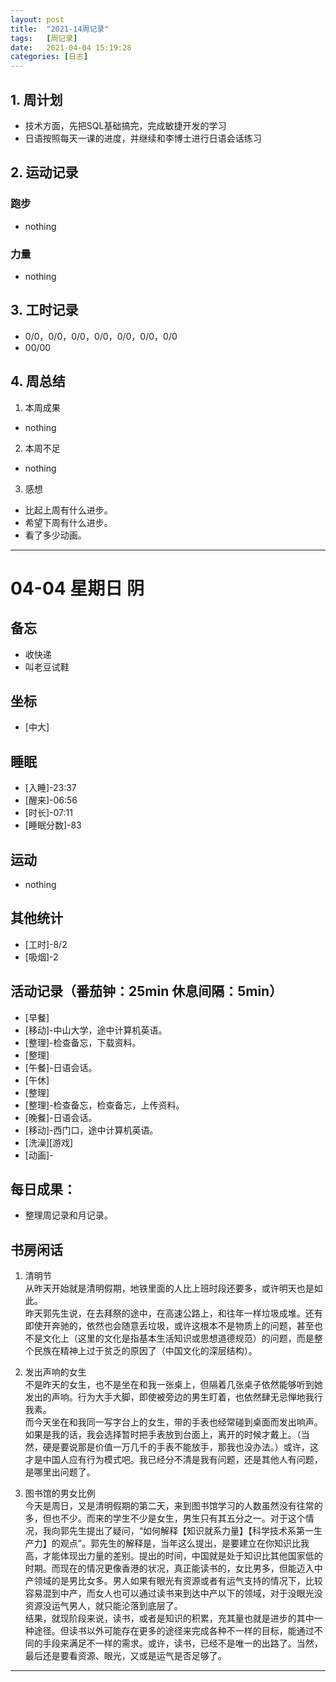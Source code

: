 ```yaml
---
layout: post
title:  "2021-14周记录"
tags:   [周记录]
date:   2021-04-04 15:19:28
categories: [日志]
---
```

## 1. 周计划
- 技术方面，先把SQL基础搞完，完成敏捷开发的学习
- 日语按照每天一课的进度，并继续和李博士进行日语会话练习

## 2. 运动记录
### 跑步
- nothing

### 力量
- nothing

## 3. 工时记录
- 0/0，0/0，0/0，0/0，0/0，0/0，0/0
- 00/00

## 4. 周总结
1. 本周成果
- nothing

2. 本周不足
- nothing

3. 感想
- 比起上周有什么进步。
- 希望下周有什么进步。
- 看了多少动画。

---

#  04-04 星期日 阴

## 备忘
- 收快递
- 叫老豆试鞋

## 坐标
- [中大]

## 睡眠
- [入睡]-23:37
- [醒来]-06:56
- [时长]-07:11
- [睡眠分数]-83

## 运动   
- nothing

## 其他统计
- [工时]-8/2
- [吸烟]-2

## 活动记录（番茄钟：25min 休息间隔：5min）
- [早餐]
- [移动]-中山大学，途中计算机英语。
- [整理]-检查备忘，下载资料。
- [整理]
- [午餐]-日语会话。
- [午休]
- [整理]
- [整理]-检查备忘，检查备忘，上传资料。
- [晚餐]-日语会话。
- [移动]-西门口，途中计算机英语。
- [洗澡][游戏]
- [动画]-

## 每日成果：
- 整理周记录和月记录。

## 书房闲话
1. 清明节  
从昨天开始就是清明假期，地铁里面的人比上班时段还要多，或许明天也是如此。  
昨天郭先生说，在去拜祭的途中，在高速公路上，和往年一样垃圾成堆。还有即使开奔驰的，依然也会随意丢垃圾，或许这根本不是物质上的问题，甚至也不是文化上（这里的文化是指基本生活知识或思想道德规范）的问题，而是整个民族在精神上过于贫乏的原因了（中国文化的深层结构）。

2. 发出声响的女生  
不是昨天的女生，也不是坐在和我一张桌上，但隔着几张桌子依然能够听到她发出的声响。行为大手大脚，即使被旁边的男生盯着，也依然肆无忌惮地我行我素。  
而今天坐在和我同一写字台上的女生，带的手表也经常碰到桌面而发出响声。如果是我的话，我会选择暂时把手表放到台面上，离开的时候才戴上。（当然，硬是要说那是价值一万几千的手表不能放手，那我也没办法。）或许，这才是中国人应有行为模式吧。我已经分不清是我有问题，还是其他人有问题，是哪里出问题了。  

3. 图书馆的男女比例  
今天是周日，又是清明假期的第二天，来到图书馆学习的人数虽然没有往常的多，但也不少。而来的学生不少是女生，男生只有其五分之一。对于这个情况，我向郭先生提出了疑问，“如何解释【知识就系力量】【科学技术系第一生产力】的观点”。郭先生的解释是，当年这么提出，是要建立在你知识比我高，才能体现出力量的差别。提出的时间，中国就是处于知识比其他国家低的时期。而现在的情况更像香港的状况，真正能读书的，女比男多，但能迈入中产领域的是男比女多。男人如果有眼光有资源或者有运气支持的情况下，比较容易混到中产，而女人也可以通过读书来到达中产以下的领域，对于没眼光没资源没运气男人，就只能沦落到底层了。  
结果，就现阶段来说，读书，或者是知识的积累，充其量也就是进步的其中一种途径。但读书以外可能存在更多的途径来完成各种不一样的目标，能通过不同的手段来满足不一样的需求。或许，读书，已经不是唯一的出路了。当然，最后还是要看资源、眼光，又或是运气是否足够了。  

---
